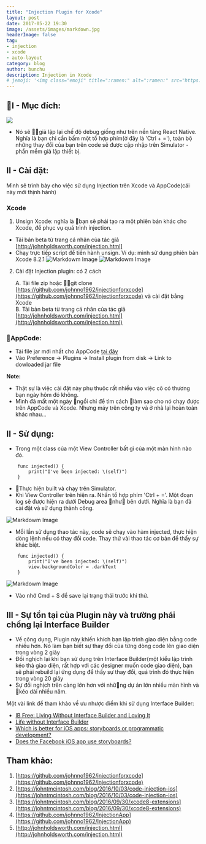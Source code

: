 ```yaml
---
title: "Injection Plugin for Xcode"
layout: post
date: 2017-05-22 19:30
image: /assets/images/markdown.jpg
headerImage: false
tag:
- injection
- xcode
- auto-layout
category: blog
author: bunchu
description: Injection in Xcode
# jemoji: '<img class="emoji" title=":ramen:" alt=":ramen:" src="https://assets.github.com/images/icons/emoji/unicode/1f35c.png" height="20" width="20" align="absmiddle">'
---
```


## I - Mục đích:
![](https://raw.githubusercontent.com/johnno1962/injectionforxcode/master/documentation/images/injected.gif)

- Nó sẽ giả lập lại chế độ debug giống như trên nền tảng React Native. Nghĩa là bạn chỉ cần bấm một tổ hợp phím(ở đây là 'Ctrl + ='), toàn bộ những thay đổi của bạn trên code sẽ được cập nhập trên Simulator - phần mềm giả lập thiết bị.

## II - Cài đặt: 
Mình sẽ trình bày cho việc sử dụng Injection trên Xcode và AppCode(cái này mới thịnh hành)
### Xcode
1. Unsign Xcode: nghĩa là bạn sẽ phải tạo ra một phiên bản khác cho Xcode, để phục vụ quá trình injection.
- Tải bản beta từ trang cá nhân của tác giả [http://johnholdsworth.com/injection.html]
- Chạy trực tiếp script để tiến hành unsign.
Ví dụ: mình sử dụng phiên bản Xcode 8.2.1
![Markdowm Image]({{site.url}}/assets/post/2017/injection/unsign.png)
![Markdowm Image]({{site.url}}/assets/post/2017/injection/unsign_1.png)

2. Cài đặt Injection plugin: có 2 cách 

    A. Tải file zip hoặc git clone [https://github.com/johnno1962/injectionforxcode](https://github.com/johnno1962/injectionforxcode) và cài đặt bằng Xcode  
    B. Tải bản beta từ trang cá nhân của tác giả [http://johnholdsworth.com/injection.html](http://johnholdsworth.com/injection.html)

### AppCode:

* Tải file jar mới nhất cho AppCode [tại đây](https://raw.githubusercontent.com/johnno1962/InjectionApp/master/InjectionAppCode/Injection.jar)
* Vào Preference -> Plugins -> Install plugin from disk -> Link to dowloaded jar file

**Note:**
- Thật sự là việc cài đặt này phụ thuộc rất nhiều vào việc cô có thương bạn ngày hôm đó không. 
- Mình đã mất một ngày ngồi chỉ để tìm cách làm sao cho nó chạy được trên AppCode và Xcode. Nhưng máy trên công ty và ở nhà lại hoàn toàn khác nhau...

## II - Sử dụng:
* Trong một class của một View Controller bất gì của một màn hình nào đó. 

```
    func injected() {
        print("I've been injected: \(self)")
    }
```
* Thực hiện built và chạy trên Simulator.
* Khi View Controller trên hiện ra. Nhấn tổ hợp phím 'Ctrl + ='. Một đoạn log sẽ được hiện ra dưới Debug area như bên dưới. Nghĩa là bạn đã cài đặt và sử dụng thành công.

![Markdowm Image]({{site.url}}/assets/post/2017/injection/unsign_2.png)

* Mỗi lần sử dụng thao tác này, code sẽ chạy vào hàm injected, thực hiện dòng lệnh nếu có thay đổi code. Thay thử vài thao tác cơ bản để thấy sự khác biệt.
```
    func injected() {
        print("I've been injected: \(self)")
        view.backgroundColor = .darkText
    }
```
![Markdowm Image]({{site.url}}/assets/post/2017/injection/unsign_3.png)
* Vào nhớ Cmd + S để save lại trạng thái trước khi thử.

## III - Sự tồn tại của Plugin này và trường phái chống lại Interface Builder
* Về công dụng, Plugin này khiến khích bạn lập trình giao diện bằng code nhiều hơn. Nó làm bạn biết sự thay đổi của từng dòng code lên giao diện trong vòng 2 giây
* Đối nghịch lại khi bạn sử dụng trên Interface Builder(một kiểu lập trình kéo thả giao diện, rất hợp với các designer muốn code giao diện), bạn sẽ phải rebuild lại ứng dụng để thấy sự thay đổi, quá trình đó thực hiện trong vòng 20 giây
* Sự đối nghịch trên càng lớn hơn với những dự án lớn nhiều màn hình và kéo dài nhiều năm. 

Một vài link để tham khảo về ưu nhược điểm khi sử dụng Interface Builder:
* [IB Free: Living Without Interface Builder and Loving It](https://www.raizlabs.com/dev/2016/08/ib-free-living-without-interface-builder/)
* [Life without Interface Builder](https://blog.zeplin.io/life-without-interface-builder-adbb009d2068)
* [Which is better for iOS apps: storyboards or programmatic development?](https://www.quora.com/Which-is-better-for-iOS-apps-storyboards-or-programmatic-development)
* [Does the Facebook iOS app use storyboards?](https://www.quora.com/Does-the-Facebook-iOS-app-use-storyboards)

## Tham khảo:

1. [https://github.com/johnno1962/injectionforxcode](https://github.com/johnno1962/injectionforxcode)
2. [https://johntmcintosh.com/blog/2016/10/03/code-injection-ios](https://johntmcintosh.com/blog/2016/10/03/code-injection-ios)
3. [https://johntmcintosh.com/blog/2016/09/30/xcode8-extensions](https://johntmcintosh.com/blog/2016/09/30/xcode8-extensions)
4. [https://github.com/johnno1962/InjectionApp](https://github.com/johnno1962/InjectionApp)
5. [http://johnholdsworth.com/injection.html](http://johnholdsworth.com/injection.html)
